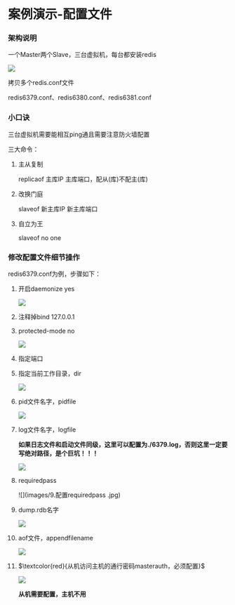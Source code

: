 # 案例演示-配置文件

### 架构说明

一个Master两个Slave，三台虚拟机，每台都安装redis

![](images/3.主从架构.jpg)

拷贝多个redis.conf文件

redis6379.conf、redis6380.conf、redis6381.conf

### 小口诀

三台虚拟机需要能相互ping通且需要注意防火墙配置

三大命令：

1. 主从复制

   replicaof 主库IP 主库端口，配从(库)不配主(库)

2. 改换门庭

   slaveof 新主库IP 新主库端口

3. 自立为王

   slaveof no one

### 修改配置文件细节操作

redis6379.conf为例，步骤如下：

1. 开启daemonize yes

   ![](images/4.配置daemonize.jpg)

2. 注释掉bind 127.0.0.1

3. protected-mode no

   ![](images/5.配置protected-mode.jpg)

4. 指定端口

5. 指定当前工作目录，dir

   ![](images/6.配置dir.jpg)

6. pid文件名字，pidfile

   ![](images/7.配置pidfile.jpg)

7. log文件名字，logfile

   **如果日志文件和启动文件同级，这里可以配置为./6379.log，否则这里一定要写绝对路径，是个巨坑！！！**

   ![](images/8.配置logfile.jpg)

8. requiredpass 

   ![](images/9.配置requiredpass .jpg)

9. dump.rdb名字

   ![](images/10配置dump.rdb名字.jpg)

10. aof文件，appendfilename

    ![](images/11.配置appendfilename.jpg)

11. $\textcolor{red}{从机访问主机的通行密码masterauth，必须配置}$

    ![](images/12.从机配置主机密码.jpg)

    **从机需要配置，主机不用**

